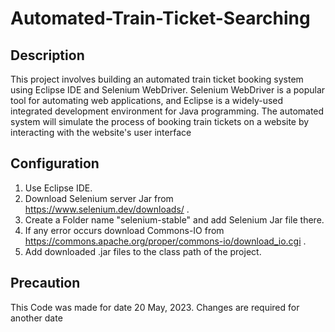 # Automated-Train-Ticket-Searching
## Description
This project involves building an automated train ticket booking system using Eclipse IDE and Selenium WebDriver. Selenium WebDriver is a popular tool for automating web applications, and Eclipse is a widely-used integrated development environment for Java programming. The automated system will simulate the process of booking train tickets on a website by interacting with the website's user interface

## Configuration
1. Use Eclipse IDE.
2. Download Selenium server Jar from https://www.selenium.dev/downloads/ .
3. Create a Folder name "selenium-stable" and add Selenium Jar file there.
4. If any error occurs download Commons-IO from https://commons.apache.org/proper/commons-io/download_io.cgi .
5. Add downloaded .jar files to the class path of the project.

## Precaution
This Code was made for date 20 May, 2023. Changes are required for another date
